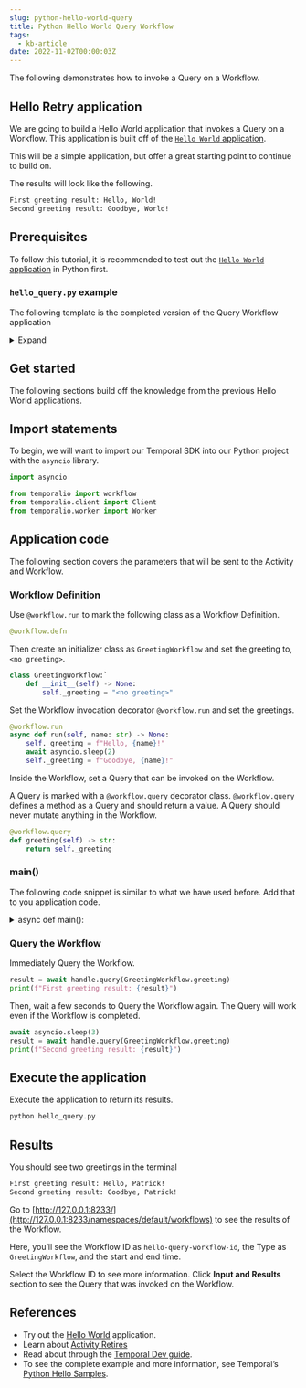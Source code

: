 ```yaml
---
slug: python-hello-world-query
title: Python Hello World Query Workflow
tags:
  - kb-article
date: 2022-11-02T00:00:03Z
---
```


The following demonstrates how to invoke a Query on a Workflow.

<!-- truncate -->

## Hello Retry application

We are going to build a Hello World application that invokes a Query on a Workflow.
This application is built off of the [`Hello World` application](/kb/python-hello-world-activity).

This will be a simple application, but offer a great starting point to continue to build on.

The results will look like the following.

```bash
First greeting result: Hello, World!
Second greeting result: Goodbye, World!
```

## Prerequisites

To follow this tutorial, it is recommended to test out the [`Hello World` application](/kb/python-hello-world-activity) in Python first.

### `hello_query.py` example

The following template is the completed version of the Query Workflow application

<details>
    <summary>Expand</summary>

```python
# hello_query.py
import asyncio

from temporalio import workflow
from temporalio.client import Client
from temporalio.worker import Worker


@workflow.defn
class GreetingWorkflow:
    def __init__(self) -> None:
        self._greeting = "<no greeting>"

    @workflow.run
    async def run(self, name: str) -> None:
        # Set the greeting, wait a couple of seconds, then change it
        self._greeting = f"Hello, {name}!"
        await asyncio.sleep(2)
        self._greeting = f"Goodbye, {name}!"

    @workflow.query
    def greeting(self) -> str:
        return self._greeting


async def main():
    client = await Client.connect("localhost:7233")
    async with Worker(
        client,
        task_queue="hello-query-task-queue",
        workflows=[GreetingWorkflow],
    ):

        handle = await client.start_workflow(
            GreetingWorkflow.run,
            "World",
            id="hello-query-workflow-id",
            task_queue="hello-query-task-queue",
        )

        result = await handle.query(GreetingWorkflow.greeting)
        print(f"First greeting result: {result}")

        await asyncio.sleep(3)
        result = await handle.query(GreetingWorkflow.greeting)
        print(f"Second greeting result: {result}")


if __name__ == "__main__":
    asyncio.run(main())
```

</details>

## Get started

The following sections build off the knowledge from the previous Hello World applications.

## Import statements

To begin, we will want to import our Temporal SDK into our Python project with the `asyncio` library.

```python
import asyncio

from temporalio import workflow
from temporalio.client import Client
from temporalio.worker import Worker
```

## Application code

The following section covers the parameters that will be sent to the Activity and Workflow.

### Workflow Definition

Use `@workflow.run` to mark the following class as a Workflow Definition.

```python
@workflow.defn
```

Then create an initializer class as `GreetingWorkflow` and set the greeting to, `<no greeting>`.

```python
class GreetingWorkflow:`
    def __init__(self) -> None:
        self._greeting = "<no greeting>"
```

Set the Workflow invocation decorator `@workflow.run` and set the greetings.

```python
@workflow.run
async def run(self, name: str) -> None:
    self._greeting = f"Hello, {name}!"
    await asyncio.sleep(2)
    self._greeting = f"Goodbye, {name}!"
```

Inside the Workflow, set a Query that can be invoked on the Workflow.

A Query is marked with a `@workflow.query` decorator class. `@workflow.query` defines a method as a Query and should return a value. A Query should never mutate anything in the Workflow.

```python
@workflow.query
def greeting(self) -> str:
    return self._greeting
```

### main()

The following code snippet is similar to what we have used before. Add that to you application code.

<details>
    <summary>async def main():</summary>

While the Worker is running, use the Client to start the Workflow.

```python
async def main():
    # Start client
    client = await Client.connect("localhost:7233", namespace="default")
    async with Worker(
        client,
        task_queue="hello-query-task-queue",
        workflows=[GreetingWorkflow],
    ):
        handle = await client.start_workflow(
            GreetingWorkflow.run,
            "World",
            id="hello-query-workflow-id",
            task_queue="hello-query-task-queue",
        )
```

:::note

In a production set up, it is recommended to separate the Client process from the Worker.

:::

</details>

### Query the Workflow

Immediately Query the Workflow.

```python
result = await handle.query(GreetingWorkflow.greeting)
print(f"First greeting result: {result}")
```

Then, wait a few seconds to Query the Workflow again.
The Query will work even if the Workflow is completed.

```python
await asyncio.sleep(3)
result = await handle.query(GreetingWorkflow.greeting)
print(f"Second greeting result: {result}")
```

## Execute the application

Execute the application to return its results.

```python
python hello_query.py
```

## Results

You should see two greetings in the terminal

```bash
First greeting result: Hello, Patrick!
Second greeting result: Goodbye, Patrick!
```

Go to [http://127.0.0.1:8233/](http://127.0.0.1:8233/namespaces/default/workflows) to see the results of the Workflow.

Here, you’ll see the Workflow ID as `hello-query-workflow-id`, the Type as `GreetingWorkflow`, and the start and end time.

Select the Workflow ID to see more information. Click **Input and Results** section to see the Query that was invoked on the Workflow.

## References

- Try out the [Hello World](kb/python-hello-world-activity) application.
- Learn about [Activity Retires](/kb/python-hello-world-activity-retry)
- Read about through the [Temporal Dev guide](/application-development/foundations).
- To see the complete example and more information, see Temporal’s [Python Hello Samples](https://github.com/temporalio/samples-python/tree/main/hello).
